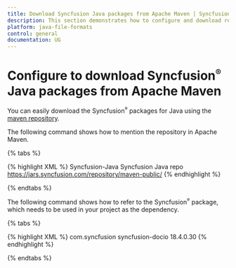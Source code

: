 ```yaml
---
title: Download Syncfusion Java packages from Apache Maven | Syncfusion
description: This section demonstrates how to configure and download required Jars from Apache Maven (Jar configuration)
platform: java-file-formats
control: general
documentation: UG
---
```

# Configure to download Syncfusion<sup style="font-size:70%">&reg;</sup> Java packages from Apache Maven

You can easily download the Syncfusion<sup style="font-size:70%">&reg;</sup> packages for Java using the [maven repository](https://jars.syncfusion.com/).

The following command shows how to mention the repository in Apache Maven.

{% tabs %}  

{% highlight XML %}
<repository>
   <id>Syncfusion-Java</id>
   <name>Syncfusion Java repo</name>
   <url>https://jars.syncfusion.com/repository/maven-public/</url>
</repository>
{% endhighlight %}

{% endtabs %}

The following command shows how to refer to the Syncfusion<sup style="font-size:70%">&reg;</sup> package, which needs to be used in your project as the dependency.

{% tabs %}  

{% highlight XML %}
<dependency>
   <groupId>com.syncfusion</groupId>
   <artifactId>syncfusion-docio</artifactId>
   <version>18.4.0.30</version>
</dependency>
{% endhighlight %}

{% endtabs %}
